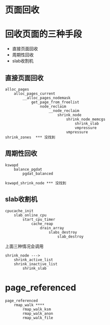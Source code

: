 页面回收
==========================================


# 回收页面的三种手段

* 直接页面回收
* 周期性回收
* slab收割机

## 直接页面回收 

```
alloc_pages 
    alloc_pages_current
        __alloc_pages_nodemask
            get_page_from_freelist
                node_reclaim
                    __node_reclaim
                        shrink_node
                            shrink_node_memcgs
                                shrink_slab
                                vmpressure
                            vmpressure
shrink_zones  *** 没找到
```

## 周期性回收 

```
kswapd 
	balance_pgdat
	    pgdat_balanced

kswapd_shrink_node *** 没找到
```

## slab收割机 

```
cpucache_init
    slab_online_cpu
        start_cpu_timer
        	cache_reap 
        		drain_array
        			slabs_destroy
        			    slab_destroy
```

上面三种情况会调用

```
shrink_node --->
    shrink_active_list
    shrink_inactive_list
        shrink_slab
```

# page_referenced

```
page_referenced
    rmap_walk ****
        rmap_walk_ksm
        rmap_walk_anon
        rmap_walk_file
```
